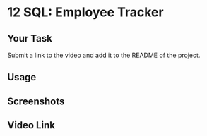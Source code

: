 # 12 SQL: Employee Tracker

## Your Task
Submit a link to the video and add it to the README of the project.

## Usage


## Screenshots 


## Video Link

